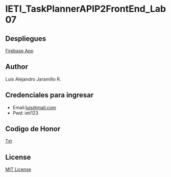 # IETI_TaskPlannerAPIP2FrontEnd_Lab07

## Despliegues

[Firebase App]()

## Author
Luis Alejandro Jaramillo R.

## Credenciales para ingresar
* Email:luis@mail.com
* Pwd: ieti123



## Codigo de Honor
[Txt](/CoHonor.txt)

## License
[MIT License ](/LICENSE)

